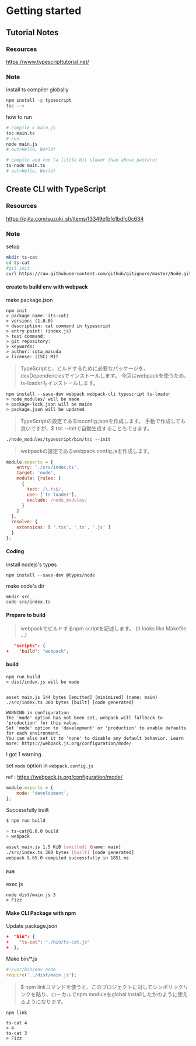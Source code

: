 # Getting started

## Tutorial Notes

### Resources

https://www.typescripttutorial.net/

### Note

install ts compiler globally

```bash
npm install -g typescript
tsc --v
```

how to run

```bash
# compile > main.js
tsc main.ts
# run
node main.js
# out>Hello, World!
```


```bash
# compile and run (a little bit slower than above pattern)
ts-node main.ts
# out>Hello, World!
```

## Create CLI with TypeScript

### Resources

https://qiita.com/suzuki_sh/items/f3349efbfe1bdfc0c634

### Note

setup

```bash
mkdir ts-cat
cd ts-cat
#git init
curl https://raw.githubusercontent.com/github/gitignore/master/Node.gitignore > .gitignore
```

#### create ts build env with webpack

make package.json

```
npm init
> package name: (ts-cat)
> version: (1.0.0)
> description: cat command in typescript
> entry point: (index.js)
> test command:
> git repository:
> keywords:
> author: sota_masuda
> license: (ISC) MIT
```

> TypeScriptと、ビルドするために必要なパッケージを、devDependenciesでインストールします。
> 今回はwebpackを使うため、ts-loaderもインストールします。

```
npm install --save-dev webpack webpack-cli typescript ts-loader
> node_modules/ will be made
> package-lock.json will be maide
> package.json will be updated
```

> TypeScriptの設定であるtsconfig.jsonを作成します。
> 手動で作成しても良いですが、$ tsc --initで自動生成することもできます。

```
./node_modules/typescript/bin/tsc --init
```

> webpackの設定であるwebpack.config.jsを作成します。

```js
module.exports = {
    entry: './src/index.ts',
    target: 'node',
    module: {rules: [
      {
        test: /\.ts$/,
        use: ['ts-loader'],
        exclude: /node_modules/
      }
    ]
  },
  resolve: {
    extensions: [ '.tsx', '.ts', '.js' ]
  }
};
```

#### Coding

install nodejs's types

```
npm install --save-dev @types/node
```

make code's dir

```
mkdir src
code src/index.ts
```

#### Prepare to build

> webpackでビルドするnpm scriptを記述します。
(It looks like Makefile ...)

```json
   "scripts": {
+    "build": "webpack",
```


#### build

```
npm run build
> dist/index.js will be made


asset main.js 144 bytes [emitted] [minimized] (name: main)
./src/index.ts 300 bytes [built] [code generated]

WARNING in configuration
The 'mode' option has not been set, webpack will fallback to 'production' for this value.
Set 'mode' option to 'development' or 'production' to enable defaults for each environment.
You can also set it to 'none' to disable any default behavior. Learn more: https://webpack.js.org/configuration/mode/
```

I got 1 warning.

set `mode` option in `webpack.config.js`

ref : https://webpack.js.org/configuration/mode/

```js
module.exports = {
    mode: 'development',
};
```

Successfully built

```bash
$ npm run build

> ts-cat@1.0.0 build
> webpack

asset main.js 1.5 KiB [emitted] (name: main)
./src/index.ts 300 bytes [built] [code generated]
webpack 5.65.0 compiled successfully in 1851 ms
```

#### run

exec js

```
node dist/main.js 3
> Fizz
```


#### Make CLI Package with npm

Update package.json

```json
+  "bin": {
+    "ts-cat": "./bin/ts-cat.js"
+  },
```

Make bin/*.js

```js
#!/usr/bin/env node
require('../dist/main.js');
```

> $ npm linkコマンドを使うと、このプロジェクトに対してシンボリックリンクを貼り、ローカルでnpm moduleをglobal installしたかのように使えるようになります。

```
npm link
```

```
ts-cat 4
> 4
ts-cat 3
> Fizz
```
